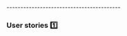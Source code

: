 <panel type="seamless">
  <span slot="header"> -----------------------------------------

### User stories :one:

  </span>
  <include src="./index.md#main" />
</panel>

